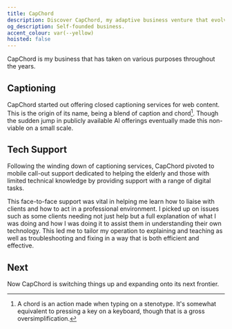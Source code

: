 ```yaml
---
title: CapChord
description: Discover CapChord, my adaptive business venture that evolved from specialised closed captioning services to personalised tech support for seniors. Learn how I built a client-focused approach that combines troubleshooting with accessible teaching methods, delivering solutions while empowering clients to better understand their technology.
og_description: Self-founded business.
accent_colour: var(--yellow)
hoisted: false
---
```


CapChord is my business that has taken on various purposes throughout the years.

## Captioning

CapChord started out offering closed captioning services for web content. This is the origin of its name, being a blend of caption and chord[^1]. Though the sudden jump in publicly available AI offerings eventually made this non-viable on a small scale.

## Tech Support

Following the winding down of captioning services, CapChord pivoted to mobile call-out support dedicated to helping the elderly and those with limited technical knowledge by providing support with a range of digital tasks.

This face-to-face support was vital in helping me learn how to liaise with clients and how to act in a professional environment. I picked up on issues such as some clients needing not just help but a full explanation of what I was doing and how I was doing it to assist them in understanding their own technology. This led me to tailor my operation to explaining and teaching as well as troubleshooting and fixing in a way that is both efficient and effective.

## Next

Now CapChord is switching things up and expanding onto its next frontier.

[^1]: A chord is an action made when typing on a stenotype. It's somewhat equivalent to pressing a key on a keyboard, though that is a gross oversimplification.
